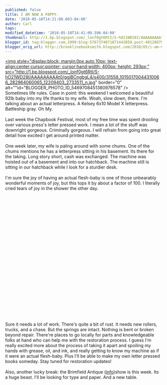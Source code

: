 ```yaml
---
published: false
title: I AM NOW A PAPPY.
date: '2010-05-10T14:21:00.003-04:00'
author: Carl
tags: 
modified_datetime: '2010-05-10T14:41:09.596-04:00'
thumbnail: http://1.bp.blogspot.com/_lonf0gt6RtI/S-hO21WD28I/AAAAAAAAAt0/ggjBCngbgL4/s72-c/31559_10150170044310066_282964060065_12209403_2733511_n.jpg
blogger_id: tag:blogger.com,1999:blog-5767374071871443859.post-4812897961447138112
blogger_orig_url: http://brooklinebooksmith.blogspot.com/2010/05/i-am-now-pappy.html
---
```


<a href="http://1.bp.blogspot.com/_lonf0gt6RtI/S-hO21WD28I/AAAAAAAAAt0/ggjBCngbgL4/s1600/31559_10150170044310066_282964060065_12209403_2733511_n.jpg"><img style="display:block; margin:0px auto 10px; text-align:center;cursor:pointer; cursor:hand;width: 400px; height: 293px;" src="http://1.bp.blogspot.com/_lonf0gt6RtI/S-hO21WD28I/AAAAAAAAAt0/ggjBCngbgL4/s400/31559_10150170044310066_282964060065_12209403_2733511_n.jpg" border="0" alt=""id="BLOGGER_PHOTO_ID_5469708451380976578" /></a><br />Sometimes life rules. Case in point: this weekend I welcomed a beautiful 92lb baby into my life thanks to my wife. Woah, slow down, there. I'm talking about an actual letterpress. A Kelsey 6x10 Model X letterpress. Battleship gray. Oh My.<br /><br />Last week the Chapbook Festival, most of my free time was spent drooling over various press's letter pressed work. I mean a lot of the stuff was downright gorgeous. Criminally gorgeous. I will refrain from going into great detail how excited I get around printed matter. <br /><br />One week later, my wife is paling around with some chums. One of the chums mentions he has a letterpress sitting in his basement. Its there for the taking. Long story short, cash was exchanged. The machine was hoisted out of a basement and into our hatchback. The machine still is sitting in our hatchback while I look for a sturdier desk. <br /><br />I'm sure the joy of having an actual flesh-baby is one of those unbearably wonderful moments of joy, but this tops it by about a factor of 100. I literally cried tears of joy in the shower the other day. <br /><br /><object width="480" height="385"><param name="movie" value="http://www.youtube.com/v/paBYf7jtK1A&hl=en_US&fs=1&color1=0xe1600f&color2=0xfebd01"></param><param name="allowFullScreen" value="true"></param><param name="allowscriptaccess" value="always"></param><embed src="http://www.youtube.com/v/paBYf7jtK1A&hl=en_US&fs=1&color1=0xe1600f&color2=0xfebd01" type="application/x-shockwave-flash" allowscriptaccess="always" allowfullscreen="true" width="480" height="385"></embed></object><br /><br />Sure it needs a lot of work. There's quite a bit of rust. It needs new rollers, trucks, and a chase. But the springs are intact. Nothing is bent or broken beyond repair. There're places to go locally for parts and knowledgeable folks at hand who can help me with the restoration process. I guess I'm really excited more about the process of taking it apart and spoiling my hands with grease, oil, and ink, and really getting to know my machine as if it were an actual flesh-baby. Plus I'll be able to make my own letter pressed books someday. Stay tuned for restoration updates!<br /><br />Also, another lucky break: the Brimfield Antique (<a href="http://www.brimfield.com/">info</a>)show is this week. Its a huge beast. I'll be looking for type and paper. And a new table.